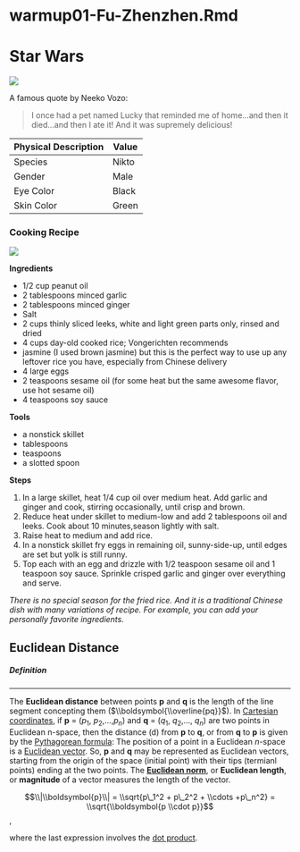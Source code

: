 warmup01-Fu-Zhenzhen.Rmd
================

Star Wars
=========

![](https://vignette.wikia.nocookie.net/starwars/images/4/47/Neeku_Resistance.png/revision/latest?cb=20190101033901)

A famous quote by Neeko Vozo:

> I once had a pet named Lucky that reminded me of home…and then it died…and then I ate it! And it was supremely delicious!

| Physical Description | Value |
|----------------------|-------|
| Species              | Nikto |
| Gender               | Male  |
| Eye Color            | Black |
| Skin Color           | Green |

### Cooking Recipe

![](https://smittenkitchendotcom.files.wordpress.com/2010/02/ginger-fried-rice.jpg?w=752)

**Ingredients**

-   1/2 cup peanut oil
-   2 tablespoons minced garlic
-   2 tablespoons minced ginger
-   Salt
-   2 cups thinly sliced leeks, white and light green parts only, rinsed and dried
-   4 cups day-old cooked rice; Vongerichten recommends
-   jasmine (I used brown jasmine) but this is the perfect way to use up any leftover rice you have, especially from Chinese delivery
-   4 large eggs
-   2 teaspoons sesame oil (for some heat but the same awesome flavor, use hot sesame oil)
-   4 teaspoons soy sauce

**Tools**

-   a nonstick skillet
-   tablespoons
-   teaspoons
-   a slotted spoon

**Steps**

1.  In a large skillet, heat 1/4 cup oil over medium heat. Add garlic and ginger and cook, stirring occasionally, until crisp and brown.
2.  Reduce heat under skillet to medium-low and add 2 tablespoons oil and leeks. Cook about 10 minutes,season lightly with salt.
3.  Raise heat to medium and add rice.
4.  In a nonstick skillet fry eggs in remaining oil, sunny-side-up, until edges are set but yolk is still runny.
5.  Top each with an egg and drizzle with 1/2 teaspoon sesame oil and 1 teaspoon soy sauce. Sprinkle crisped garlic and ginger over everything and serve.

*There is no special season for the fried rice. And it is a traditional Chinese dish with many variations of recipe. For example, you can add your personally favorite ingredients.*

Euclidean Distance
------------------

##### Definition

------------------------------------------------------------------------

The **Euclidean distance** between points **p** and **q** is the length of the line segment concepting them ($\\boldsymbol{\\overline{pq}}$). In [Cartesian coordinates](https://en.wikipedia.org/wiki/Cartesian_coordinate_system), if **p** = (*p*<sub>1</sub>, *p*<sub>2</sub>,...,*p*<sub>*n*</sub>) and **q** = (*q*<sub>1</sub>, *q*<sub>2</sub>,..., *q*<sub>*n*</sub>) are two points in Euclidean n-space, then the distance (d) from **p** to **q**, or from **q** to **p** is given by the [Pythagorean formula](https://en.wikipedia.org/wiki/Pythagorean_theorem):
The position of a point in a Euclidean *n*-space is a [Euclidean vector](https://en.wikipedia.org/wiki/Euclidean_vector). So, **p** and **q** may be represented as Euclidean vectors, starting from the origin of the space (initial point) with their tips (termianl points) ending at the two points. The [**Euclidean norm**](https://en.wikipedia.org/wiki/Norm_(mathematics)#Euclidean_norm), or **Euclidean length**, or **magnitude** of a vector measures the length of the vector.

$$\\|\\boldsymbol{p}\\| = \\sqrt{p\_1^2 + p\_2^2 + \\cdots +p\_n^2} = \\sqrt{\\boldsymbol{p \\cdot p}}$$
,

where the last expression involves the [dot product](https://en.wikipedia.org/wiki/Dot_product).
